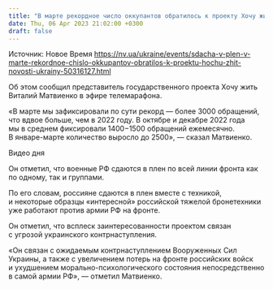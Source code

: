 ```yaml
---
title: "В марте рекордное число оккупантов обратилось к проекту Хочу жить по поводу добровольной сдачи в плен"
date: Thu, 06 Apr 2023 21:02:00 +0300
draft: false
---
```

Источник: Новое Время https://nv.ua/ukraine/events/sdacha-v-plen-v-marte-rekordnoe-chislo-okkupantov-obratilos-k-proektu-hochu-zhit-novosti-ukrainy-50316127.html


Об этом сообщил представитель государственного проекта Хочу жить Виталий Матвиенко в эфире телемарафона.

«В марте мы зафиксировали по сути рекорд — более 3000 обращений, что вдвое больше, чем в 2022 году. В октябре и декабре 2022 года мы в среднем фиксировали 1400−1500 обращений ежемесячно. В январе-марте количество выросло до 2500», — сказал Матвиенко.

  Видео дня   

Он отметил, что военные РФ сдаются в плен по всей линии фронта как по одному, так и группами.

 По его словам, россияне сдаются в плен вместе с техникой, и некоторые образцы «интересной» российской тяжелой бронетехники уже работают против армии РФ на фронте.

Он отметил, что всплеск заинтересованности проектом связан с угрозой украинского контрнаступления. 

«Он связан с ожидаемым контрнаступлением Вооруженных Сил Украины, а также с увеличением потерь на фронте российских войск и ухудшением морально-психологического состояния непосредственно в самой армии РФ», — отметил Матвиенко.
